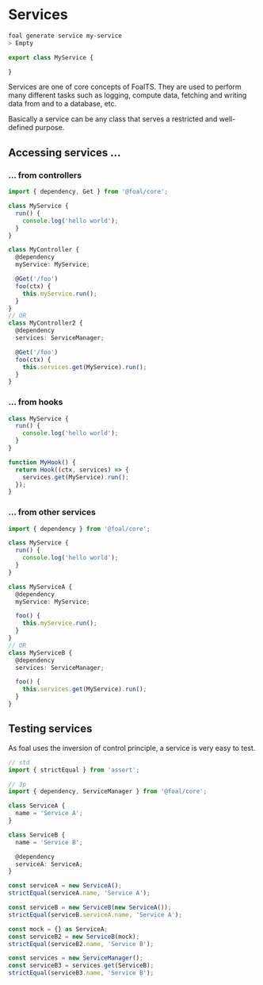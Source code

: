 # Services

```sh
foal generate service my-service
> Empty
```

```typescript
export class MyService {

}
```

Services are one of core concepts of FoalTS. They are used to perform many different tasks such as logging, compute data, fetching and writing data from and to a database, etc.

Basically a service can be any class that serves a restricted and well-defined purpose.

## Accessing services ...

### ... from controllers

```typescript
import { dependency, Get } from '@foal/core';

class MyService {
  run() {
    console.log('hello world');
  }
}

class MyController {
  @dependency
  myService: MyService;

  @Get('/foo')
  foo(ctx) {
    this.myService.run();
  }
}
// OR
class MyController2 {
  @dependency
  services: ServiceManager;

  @Get('/foo')
  foo(ctx) {
    this.services.get(MyService).run();
  }
}
```

### ... from hooks

```typescript
class MyService {
  run() {
    console.log('hello world');
  }
}

function MyHook() {
  return Hook((ctx, services) => {
    services.get(MyService).run();
  });
}
```

### ... from other services

```typescript
import { dependency } from '@foal/core';

class MyService {
  run() {
    console.log('hello world');
  }
}

class MyServiceA {
  @dependency
  myService: MyService;

  foo() {
    this.myService.run();
  }
}
// OR
class MyServiceB {
  @dependency
  services: ServiceManager;

  foo() {
    this.services.get(MyService).run();
  }
}
```

## Testing services

As foal uses the inversion of control principle, a service is very easy to test.

```typescript
// std
import { strictEqual } from 'assert';

// 3p
import { dependency, ServiceManager } from '@foal/core';

class ServiceA {
  name = 'Service A';
}

class ServiceB {
  name = 'Service B';

  @dependency
  serviceA: ServiceA;
}

const serviceA = new ServiceA();
strictEqual(serviceA.name, 'Service A');

const serviceB = new ServiceB(new ServiceA());
strictEqual(serviceB.serviceA.name, 'Service A');

const mock = {} as ServiceA;
const serviceB2 = new ServiceB(mock);
strictEqual(serviceB2.name, 'Service B');

const services = new ServiceManager();
const serviceB3 = services.get(ServiceB);
strictEqual(serviceB3.name, 'Service B');
``` 